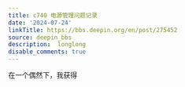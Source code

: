 ```yaml
---
title: c740 电源管理问题记录
date: '2024-07-24'
linkTitle: https://bbs.deepin.org/en/post/275452
source: deepin_bbs
description:  longlong 
disable_comments: true
---
```

在一个偶然下，我获得
